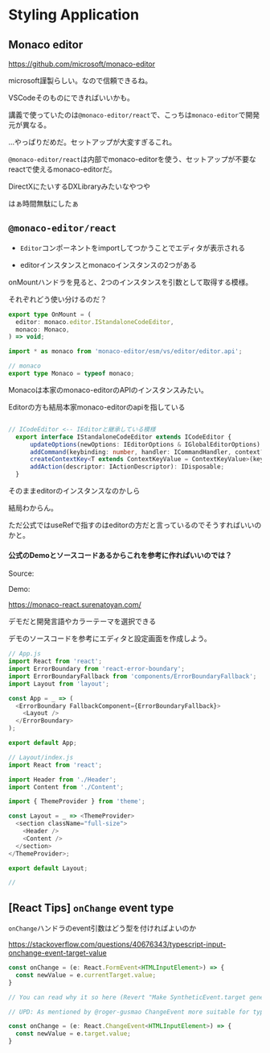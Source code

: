 # Styling Application

## Monaco editor

https://github.com/microsoft/monaco-editor

microsoft謹製らしい。なので信頼できるね。

VSCodeそのものにできればいいかも。

講義で使っていたのは`@monaco-editor/react`で、こっちは`monaco-editor`で開発元が異なる。

...やっぱりだめだ。セットアップが大変すぎるこれ。

`@monaco-editor/react`は内部でmonaco-editorを使う、セットアップが不要なreactで使えるmonaco-editorだ。

DirectXにたいするDXLibraryみたいなやつや

はぁ時間無駄にしたぁ

## `@monaco-editor/react`

- `Editor`コンポーネントをimportしてつかうことでエディタが表示される

- editorインスタンスとmonacoインスタンスの2つがある

onMountハンドラを見ると、2つのインスタンスを引数として取得する模様。

それぞれどう使い分けるのだ？

```TypeScript
export type OnMount = (
  editor: monaco.editor.IStandaloneCodeEditor,
  monaco: Monaco,
) => void;
```
```TypeScript
import * as monaco from 'monaco-editor/esm/vs/editor/editor.api';

// monaco
export type Monaco = typeof monaco;
```

Monacoは本家のmonaco-editorのAPIのインスタンスみたい。

Editorの方も結局本家monaco-editorのapiを指している

```TypeScript

// ICodeEditor <-- IEditorと継承している模様
  export interface IStandaloneCodeEditor extends ICodeEditor {
      updateOptions(newOptions: IEditorOptions & IGlobalEditorOptions): void;
      addCommand(keybinding: number, handler: ICommandHandler, context?: string): string | null;
      createContextKey<T extends ContextKeyValue = ContextKeyValue>(key: string, defaultValue: T): IContextKey<T>;
      addAction(descriptor: IActionDescriptor): IDisposable;
  }
```

そのままeditorのインスタンスなのかしら

結局わからん。

ただ公式ではuseRefで指すのはeditorの方だと言っているのでそうすればいいのかと。

#### 公式のDemoとソースコードあるからこれを参考に作ればいいのでは？

Source:



Demo:

https://monaco-react.surenatoyan.com/

デモだと開発言語やカラーテーマを選択できる

デモのソースコードを参考にエディタと設定画面を作成しよう。

```TypeScript
// App.js
import React from 'react';
import ErrorBoundary from 'react-error-boundary';
import ErrorBoundaryFallback from 'components/ErrorBoundaryFallback';
import Layout from 'layout';

const App = _ => (
  <ErrorBoundary FallbackComponent={ErrorBoundaryFallback}>
    <Layout />
  </ErrorBoundary>
);

export default App;

// Layout/index.js
import React from 'react';

import Header from './Header';
import Content from './Content';

import { ThemeProvider } from 'theme';

const Layout = _ => <ThemeProvider>
  <section className="full-size">
    <Header />
    <Content />
  </section>
</ThemeProvider>;

export default Layout;

// 
```

## [React Tips] `onChange` event type

`onChange`ハンドラのevent引数はどう型を付ければよいのか

https://stackoverflow.com/questions/40676343/typescript-input-onchange-event-target-value

```TypeScript
const onChange = (e: React.FormEvent<HTMLInputElement>) => {
  const newValue = e.currentTarget.value;
}

// You can read why it so here (Revert "Make SyntheticEvent.target generic, not SyntheticEvent.currentTarget.").

// UPD: As mentioned by @roger-gusmao ChangeEvent more suitable for typing form events.

const onChange = (e: React.ChangeEvent<HTMLInputElement>) => {
  const newValue = e.target.value;
}
```